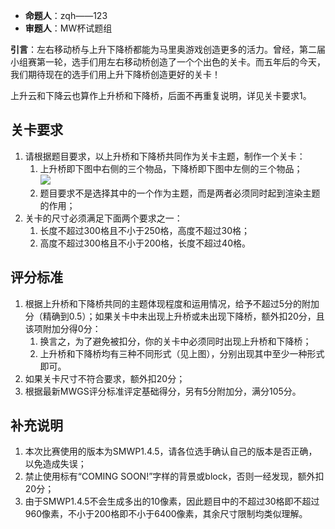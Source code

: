- **命题人**：zqh——123
- **审题人**：MW杯试题组

**引言**：左右移动桥与上升下降桥都能为马里奥游戏创造更多的活力。曾经，第二届小组赛第一轮，选手们用左右移动桥创造了一个个出色的关卡。而五年后的今天，我们期待现在的选手们用上升下降桥创造更好的关卡！

上升云和下降云也算作上升桥和下降桥，后面不再重复说明，详见关卡要求1。

## 关卡要求

1. 请根据题目要求，以上升桥和下降桥共同作为关卡主题，制作一个关卡：
    1. 上升桥即下图中右侧的三个物品，下降桥即下图中左侧的三个物品；
        <br><img src="/images/image34.png" />
    2. 题目要求不是选择其中的一个作为主题，而是两者必须同时起到渲染主题的作用；
2. 关卡的尺寸必须满足下面两个要求之一：
    1. 长度不超过300格且不小于250格，高度不超过30格；
    2. 高度不超过300格且不小于200格，长度不超过40格。

## 评分标准

1. 根据上升桥和下降桥共同的主题体现程度和运用情况，给予不超过5分的附加分（精确到0.5）；如果关卡中未出现上升桥或未出现下降桥，额外扣20分，且该项附加分得0分：
    1. 换言之，为了避免被扣分，你的关卡中必须同时出现上升桥和下降桥；
    2. 上升桥和下降桥均有三种不同形式（见上图），分别出现其中至少一种形式即可。
2. 如果关卡尺寸不符合要求，额外扣20分；
3. 根据最新MWGS评分标准评定基础得分，另有5分附加分，满分105分。

## 补充说明

1. 本次比赛使用的版本为SMWP1.4.5，请各位选手确认自己的版本是否正确，以免造成失误；
2. 禁止使用标有“COMING SOON!”字样的背景或block，否则一经发现，额外扣20分；
3. 由于SMWP1.4.5不会生成多出的10像素，因此题目中的不超过30格即不超过960像素，不小于200格即不小于6400像素，其余尺寸限制均类似理解。